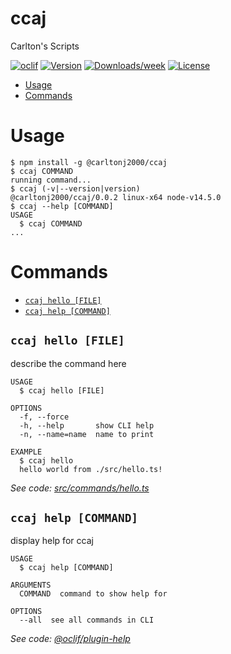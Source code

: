 ccaj
====

Carlton&#39;s Scripts

[![oclif](https://img.shields.io/badge/cli-oclif-brightgreen.svg)](https://oclif.io)
[![Version](https://img.shields.io/npm/v/ccaj.svg)](https://npmjs.org/package/ccaj)
[![Downloads/week](https://img.shields.io/npm/dw/ccaj.svg)](https://npmjs.org/package/ccaj)
[![License](https://img.shields.io/npm/l/ccaj.svg)](https://github.com/carltonj2000/ccaj/blob/master/package.json)

<!-- toc -->
* [Usage](#usage)
* [Commands](#commands)
<!-- tocstop -->
# Usage
<!-- usage -->
```sh-session
$ npm install -g @carltonj2000/ccaj
$ ccaj COMMAND
running command...
$ ccaj (-v|--version|version)
@carltonj2000/ccaj/0.0.2 linux-x64 node-v14.5.0
$ ccaj --help [COMMAND]
USAGE
  $ ccaj COMMAND
...
```
<!-- usagestop -->
# Commands
<!-- commands -->
* [`ccaj hello [FILE]`](#ccaj-hello-file)
* [`ccaj help [COMMAND]`](#ccaj-help-command)

## `ccaj hello [FILE]`

describe the command here

```
USAGE
  $ ccaj hello [FILE]

OPTIONS
  -f, --force
  -h, --help       show CLI help
  -n, --name=name  name to print

EXAMPLE
  $ ccaj hello
  hello world from ./src/hello.ts!
```

_See code: [src/commands/hello.ts](https://github.com/carltonj2000/ccaj/blob/v0.0.2/src/commands/hello.ts)_

## `ccaj help [COMMAND]`

display help for ccaj

```
USAGE
  $ ccaj help [COMMAND]

ARGUMENTS
  COMMAND  command to show help for

OPTIONS
  --all  see all commands in CLI
```

_See code: [@oclif/plugin-help](https://github.com/oclif/plugin-help/blob/v3.2.0/src/commands/help.ts)_
<!-- commandsstop -->

